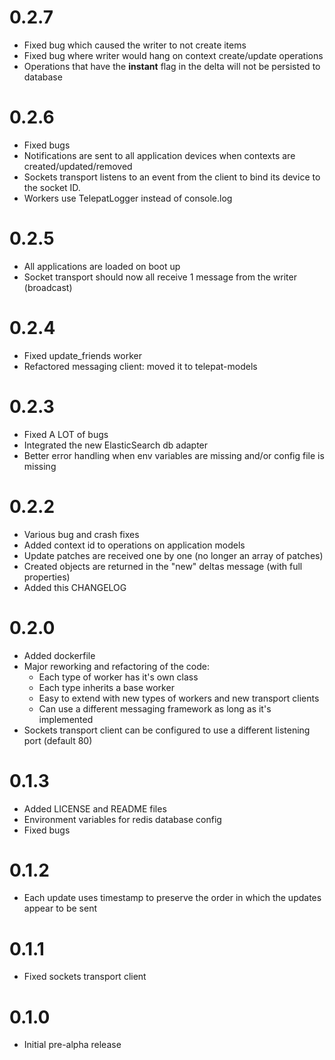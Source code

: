 # 0.2.7

* Fixed bug which caused the writer to not create items
* Fixed bug where writer would hang on context create/update operations
* Operations that have the **instant** flag in the delta will not be persisted to database

# 0.2.6

* Fixed bugs
* Notifications are sent to all application devices when contexts are created/updated/removed
* Sockets transport listens to an event from the client to bind its device to the socket ID.
* Workers use TelepatLogger instead of console.log

# 0.2.5

* All applications are loaded on boot up
* Socket transport should now all receive 1 message from the writer (broadcast)

# 0.2.4

* Fixed update_friends worker
* Refactored messaging client: moved it to telepat-models

# 0.2.3

* Fixed A LOT of bugs
* Integrated the new ElasticSearch db adapter
* Better error handling when env variables are missing and/or config file is missing

# 0.2.2

* Various bug and crash fixes
* Added context id to operations on application models
* Update patches are received one by one (no longer an array of patches)
* Created objects are returned in the "new" deltas message (with full properties)
* Added this CHANGELOG

# 0.2.0

* Added dockerfile
* Major reworking and refactoring of the code:
	* Each type of worker has it's own class
	* Each type inherits a base worker
	* Easy to extend with new types of workers and new transport clients
	* Can use a different messaging framework as long as it's implemented
* Sockets transport client can be configured to use a different listening port (default 80)

# 0.1.3

* Added LICENSE and README files
* Environment variables for redis database config
* Fixed bugs

# 0.1.2

* Each update uses timestamp to preserve the order in which the updates appear to be sent

# 0.1.1

* Fixed sockets transport client

# 0.1.0

* Initial pre-alpha release
